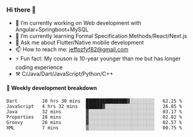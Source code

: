 ### Hi there 👋

- 🔭 I’m currently working on Web development with Angular+Springboot+MySQL
- 🌱 I’m currently learning Formal Specification Methods/React/Next.js
- 💬 Ask me about Flutter/Native mobile development
- 📫 How to reach me: jeffpzfyf82@gmail.com
- ⚡ Fun fact: My couson is 10-year younger than me but has longer coding experience
- ⚒️ C/Java/Dart/JavaScript/Python/C++


#### 📝 Weekly development breakdown

<!--START_SECTION:waka-->

```text
Dart         10 hrs 30 mins  ███████████████▓░░░░░░░░░   62.25 %
JavaScript   4 hrs 32 mins   ██████▓░░░░░░░░░░░░░░░░░░   26.85 %
Java         32 mins         ▓░░░░░░░░░░░░░░░░░░░░░░░░   03.17 %
Properties   28 mins         ▓░░░░░░░░░░░░░░░░░░░░░░░░   02.82 %
Groovy       26 mins         ▓░░░░░░░░░░░░░░░░░░░░░░░░   02.57 %
XML          7 mins          ▒░░░░░░░░░░░░░░░░░░░░░░░░   00.75 %
```

<!--END_SECTION:waka-->
